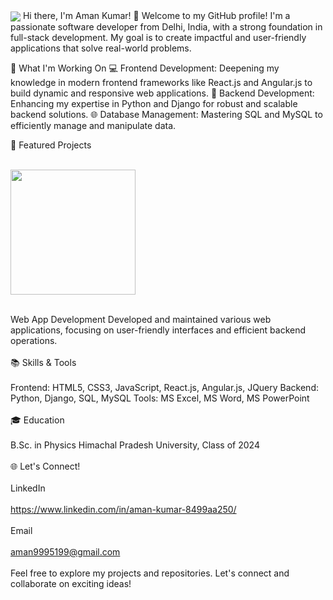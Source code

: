   <img align="center" src="https://i.postimg.cc/L87pftPs/github-header-image.png" />
Hi there, I'm Aman Kumar! 👋
Welcome to my GitHub profile! I'm a passionate software developer from Delhi, India, with a strong foundation in full-stack development. My goal is to create impactful and user-friendly applications that solve real-world problems.

🌟 What I'm Working On
💻 Frontend Development: Deepening my knowledge in modern frontend frameworks like React.js and Angular.js to build dynamic and responsive web applications.
🐍 Backend Development: Enhancing my expertise in Python and Django for robust and scalable backend solutions.
🌐 Database Management: Mastering SQL and MySQL to efficiently manage and manipulate data.

🚀 Featured Projects
<br><br/>

<img  height=200 align="center" src="https://img.freepik.com/free-photo/3d-rendering-kid-playing-online_23-2150898633.jpg?t=st=1718452136~exp=1718455736~hmac=e12ea660f40c17ffa07f7a7d4b9d5607404d597292ec2e7173023005bb65e5bc&w=740"/>
<br><br/>

Web App Development
Developed and maintained various web applications, focusing on user-friendly interfaces and efficient backend operations.
<br><br/>
📚 Skills & Tools
<br><br/>
Frontend: HTML5, CSS3, JavaScript, React.js, Angular.js, JQuery
Backend: Python, Django, SQL, MySQL
Tools: MS Excel, MS Word, MS PowerPoint
<br><br/>
🎓 Education
<br><br/>
B.Sc. in Physics
Himachal Pradesh University, Class of 2024
<br><br/>
🌐 Let's Connect!
<br><br/>
LinkedIn
<br><br/>
https://www.linkedin.com/in/aman-kumar-8499aa250/
<br><br/>
Email
<br><br/>
aman9995199@gmail.com
<br><br/>
Feel free to explore my projects and repositories. Let's connect and collaborate on exciting ideas!
